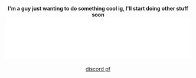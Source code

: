 <p align="center">
  <b>I'm a guy just wanting to do something cool ig, I'll start doing other stuff soon</b>
<img style="margin: auto" src="/metrics.plugin.languages.details.svg" alt="algorithm"><br>
<br>
<a href="https://discord.com/users/836443801781927987">discord pf</a>
</p>
  <!--
**typingforfun/typingforfun** is a ✨ _special_ ✨ repository because its `README.md` (this file) appears on your GitHub profile.

Here are some ideas to get you started:

- 🔭 I’m currently working on ...
- 🌱 I’m currently learning ...
- 👯 I’m looking to collaborate on ...
- 🤔 I’m looking for help with ...
- 💬 Ask me about ...
- 📫 How to reach me: ...
- 😄 Pronouns: ...
- ⚡ Fun fact: ...
-->
